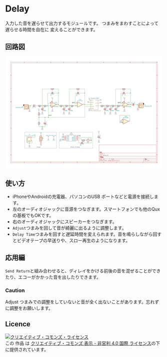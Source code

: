 # Delay
入力した音を遅らせて出力するモジュールです。 つまみをまわすことによって遅らせる時間を自在に 変えることができます。

## 回路図
![回路図](https://github.com/Qux/schematics/raw/master/delay/delay.svg)


## 使い方
- iPhoneやAndroidの充電器、パソコンのUSB ポートなどと電源を接続します。
- 左のオーディオジャックに音源をつなぎます。スマートフォンでも他のQuxの基板でもOKです。
- 右のオーディオジャックにスピーカーをつなぎます。
- `Adjust`つまみを回して音が綺麗に出るように調整します。 
- `Delay Time`つまみを回すと遅延時間を変えられます。音を鳴らしながら回すとビデオテープの早送りや、スロー再生のようになります。

## 応用編
`Send Return`と組み合わせると、ディレイをかける前後の音を混ぜることができたり、エコーがかかった音を出したりできます。

### Caution
Adjust つまみでの調整をしていないと音が全く出ないことがあります。忘れずに調整をお願いします。

## Licence
<a rel="license" href="http://creativecommons.org/licenses/by-nc/4.0/"><img alt="クリエイティブ・コモンズ・ライセンス" style="border-width:0" src="https://i.creativecommons.org/l/by-nc/4.0/88x31.png" /></a><br />この 作品 は <a rel="license" href="http://creativecommons.org/licenses/by-nc/4.0/">クリエイティブ・コモンズ 表示 - 非営利 4.0 国際 ライセンス</a>の下に提供されています。
